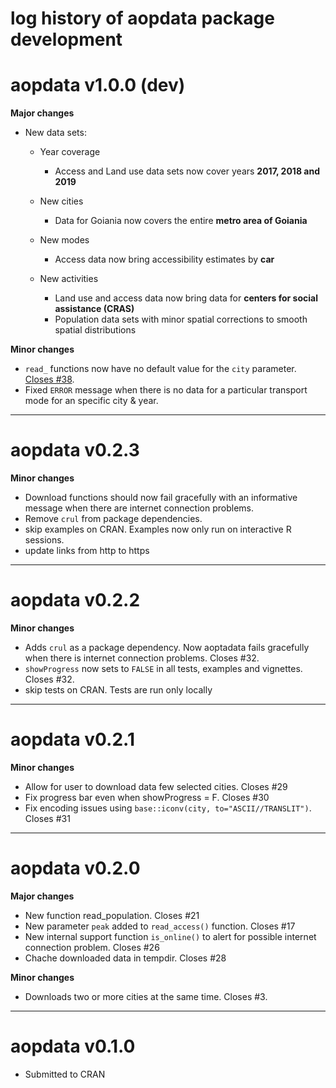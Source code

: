 # log history of aopdata package development


# aopdata v1.0.0 (dev)

**Major changes**

* New data sets:
  * Year coverage
    - Access and Land use data sets now cover years **2017, 2018 and 2019**

  * New cities
    - Data for Goiania now covers the entire **metro area of Goiania**

  * New modes
    - Access data now bring accessibility estimates by **car**

  * New activities
    - Land use and access data now bring data for **centers for social assistance (CRAS)**
    - Population data sets with minor spatial corrections to smooth spatial distributions


**Minor changes**

* `read_` functions now have no default value for the `city` parameter. [Closes #38](https://github.com/ipeaGIT/aopdata/issues/38).
* Fixed `ERROR` message when there is no data for a particular transport mode for an specific city & year.


-------------------------------------------------------

# aopdata v0.2.3

**Minor changes**
* Download functions should now fail gracefully with an informative message when there are internet connection problems.
* Remove `crul` from package dependencies.
* skip examples on CRAN. Examples now only run on interactive R sessions.
* update links from http to https


-------------------------------------------------------

# aopdata v0.2.2

**Minor changes**
* Adds `crul` as a package dependency. Now aoptadata fails gracefully when there is internet connection problems. Closes #32.
* `showProgress` now sets to `FALSE` in all tests, examples and vignettes. Closes #32.
* skip tests on CRAN. Tests are run only locally




-------------------------------------------------------

# aopdata v0.2.1

**Minor changes**
* Allow for user to download data few selected cities. Closes #29
* Fix  progress bar even when showProgress = F. Closes #30
* Fix  encoding issues using `base::iconv(city, to="ASCII//TRANSLIT")`. Closes #31


-------------------------------------------------------

# aopdata v0.2.0

**Major changes**
* New function read_population. Closes #21
* New parameter `peak` added to `read_access()` function. Closes #17
* New internal support function `is_online()` to alert for possible internet connection problem. Closes #26
* Chache downloaded data in tempdir. Closes #28

**Minor changes**
* Downloads two or more cities at the same time. Closes #3.


-------------------------------------------------------

# aopdata v0.1.0

* Submitted to CRAN

